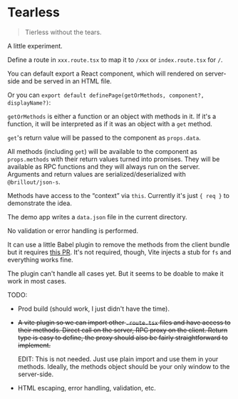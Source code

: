 # Tearless

> Tierless without the tears.

A little experiment.

Define a route in `xxx.route.tsx` to map it to `/xxx` or `index.route.tsx` for `/`.

You can default export a React component, which will rendered on server-side and be served in an HTML file.

Or you can `export default definePage(getOrMethods, component?, displayName?)`:

`getOrMethods` is either a function or an object with methods in it. If it's a function, it will be interpreted as if it was an object with a `get` method.

`get`'s return value will be passed to the component as `props.data`.

All methods (including `get`) will be available to the component as `props.methods` with their return values turned into promises. They will be available as RPC functions and they will always run on the server. Arguments and return values are serialized/deserialized with `@brillout/json-s`.

Methods have access to the “context” via `this`. Currently it's just `{ req }` to demonstrate the idea.

The demo app writes a `data.json` file in the current directory.

No validation or error handling is performed.

It can use a little Babel plugin to remove the methods from the client bundle but it requires [this PR](https://github.com/vitejs/vite/pull/6238). It's not required, though, Vite injects a stub for `fs` and everything works fine.

The plugin can't handle all cases yet. But it seems to be doable to make it work in most cases.

TODO:
- Prod build (should work, I just didn't have the time).
- ~~A vite plugin so we can import other `.route.tsx` files and have access to their methods. Direct call on the server, RPC proxy on the client. Return type is easy to define, the proxy should also be fairly straightforward to implement.~~

	EDIT: This is not needed. Just use plain import and use them in your methods. Ideally, the methods object should be your only window to the server-side.

- HTML escaping, error handling, validation, etc.
